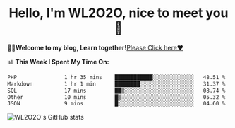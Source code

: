 <h1 align = "center">Hello, I'm WL2O2O, nice to meet you 👋</h1>

🧑‍💻**Welcome to my blog, Learn together!**[Please Click here❤️](https://wl2o2o.github.io)

📊 **This Week I Spent My Time On:**
<!--START_SECTION:waka-->

```txt
PHP               1 hr 35 mins    ████████████░░░░░░░░░░░░░   48.51 %
Markdown          1 hr 1 min      ████████░░░░░░░░░░░░░░░░░   31.37 %
SQL               17 mins         ██▒░░░░░░░░░░░░░░░░░░░░░░   08.74 %
Other             10 mins         █▒░░░░░░░░░░░░░░░░░░░░░░░   05.32 %
JSON              9 mins          █░░░░░░░░░░░░░░░░░░░░░░░░   04.60 %
```

<!--END_SECTION:waka-->

![WL2O2O's GitHub stats](https://github-readme-stats.vercel.app/api?username=wl2o2o&show_icons=true)


<!--
**WL2O2O/WL2O2O** is a ✨ _special_ ✨ repository because its `README.md` (this file) appears on your GitHub profile.

Here are some ideas to get you started:

- 🔭 I’m currently working on ...
- 🌱 I’m currently learning ...
- 👯 I’m looking to collaborate on ...
- 🤔 I’m looking for help with ...
- 💬 Ask me about ...
- 📫 How to reach me: ...
- 😄 Pronouns: ...
- ⚡ Fun fact: ...
-->
